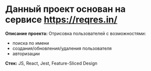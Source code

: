 # Данный проект основан на сервисе <https://reqres.in/>

**Описание проекта:** Отрисовка пользователей с возможностями: 
- поиска по имени
- создания/обновления/удаления пользователя
- авторизации


**Стек:** JS, React, Jest, Feature-Sliced Design
